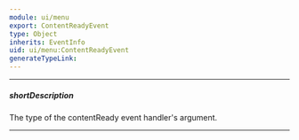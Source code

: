 ```yaml
---
module: ui/menu
export: ContentReadyEvent
type: Object
inherits: EventInfo
uid: ui/menu:ContentReadyEvent
generateTypeLink: 
---
```

---
##### shortDescription
The type of the contentReady event handler's argument.

---
<!-- Description goes here -->